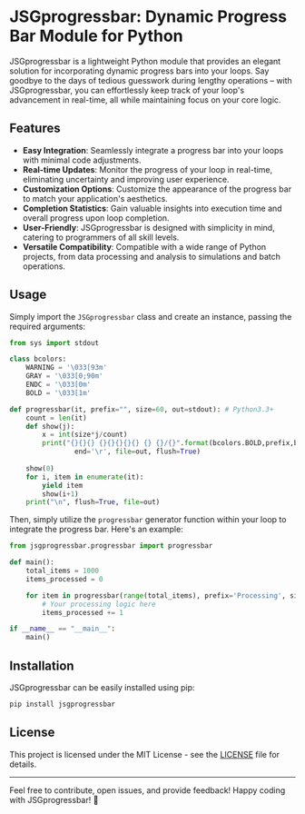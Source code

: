 # JSGprogressbar: Dynamic Progress Bar Module for Python

JSGprogressbar is a lightweight Python module that provides an elegant solution for incorporating dynamic progress bars into your loops. Say goodbye to the days of tedious guesswork during lengthy operations – with JSGprogressbar, you can effortlessly keep track of your loop's advancement in real-time, all while maintaining focus on your core logic.

## Features

- **Easy Integration**: Seamlessly integrate a progress bar into your loops with minimal code adjustments.
- **Real-time Updates**: Monitor the progress of your loop in real-time, eliminating uncertainty and improving user experience.
- **Customization Options**: Customize the appearance of the progress bar to match your application's aesthetics.
- **Completion Statistics**: Gain valuable insights into execution time and overall progress upon loop completion.
- **User-Friendly**: JSGprogressbar is designed with simplicity in mind, catering to programmers of all skill levels.
- **Versatile Compatibility**: Compatible with a wide range of Python projects, from data processing and analysis to simulations and batch operations.

## Usage

Simply import the `JSGprogressbar` class and create an instance, passing the required arguments:

```python
from sys import stdout

class bcolors:
    WARNING = '\033[93m'
    GRAY = '\033[0;90m'
    ENDC = '\033[0m'
    BOLD = '\033[1m'

def progressbar(it, prefix="", size=60, out=stdout): # Python3.3+
    count = len(it)
    def show(j):
        x = int(size*j/count)
        print("{}{}{} {}{}{}{}{} {} {}/{}".format(bcolors.BOLD,prefix,bcolors.ENDC,bcolors.WARNING, "━"*x,bcolors.ENDC, bcolors.GRAY+"━"*(size-x)+bcolors.ENDC,bcolors.WARNING,bcolors.ENDC, j, count), 
                end='\r', file=out, flush=True)
        
    show(0)
    for i, item in enumerate(it):
        yield item
        show(i+1)
    print("\n", flush=True, file=out)
```

Then, simply utilize the `progressbar` generator function within your loop to integrate the progress bar. Here's an example:

```python
from jsgprogressbar.progressbar import progressbar

def main():
    total_items = 1000
    items_processed = 0

    for item in progressbar(range(total_items), prefix='Processing', size=50):
        # Your processing logic here
        items_processed += 1

if __name__ == "__main__":
    main()
```

## Installation

JSGprogressbar can be easily installed using pip:

```bash
pip install jsgprogressbar
```

## License

This project is licensed under the MIT License - see the [LICENSE](LICENSE) file for details.

---

Feel free to contribute, open issues, and provide feedback! Happy coding with JSGprogressbar! 🚀